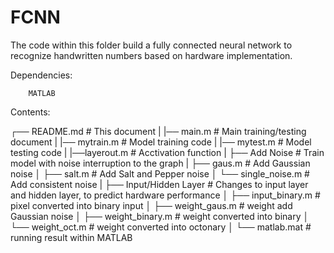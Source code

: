 # FCNN
The code within this folder build a fully connected neural network to recognize handwritten numbers based on hardware implementation.

Dependencies:

        MATLAB

Contents:

┌── README.md               # This document
|
|── main.m                  # Main training/testing document 
|
|── mytrain.m               # Model training code
|
|── mytest.m                # Model testing code
|
|──layerout.m               # Acctivation function
|
├── Add Noise               # Train model with noise interruption to the graph
|   ├── gaus.m              # Add Gaussian noise
│   ├── salt.m              # Add Salt and Pepper noise
│   └── single_noise.m      # Add consistent noise
|
├── Input/Hidden Layer      # Changes to input layer and hidden layer, to predict hardware performance
│   ├── input_binary.m      # pixel converted into binary input
│   ├── weight_gaus.m       # weight add Gaussian noise
│   ├── weight_binary.m     # weight converted into binary
│   └── weight_oct.m        # weight converted into octonary 
│
└── matlab.mat              # running result within MATLAB
